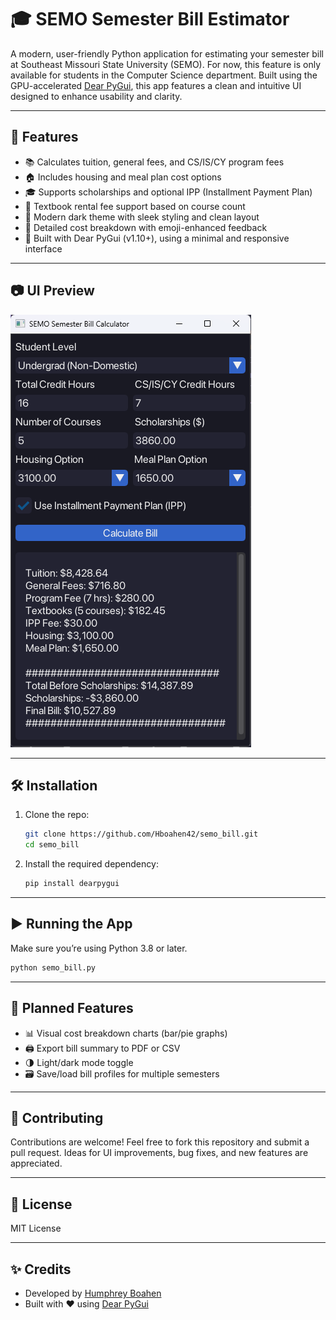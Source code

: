 # 🎓 SEMO Semester Bill Estimator

A modern, user-friendly Python application for estimating your semester bill at Southeast Missouri State University (SEMO). For now, this feature is only available for students in the Computer Science department. Built using the GPU-accelerated [Dear PyGui](https://github.com/hoffstadt/DearPyGui), this app features a clean and intuitive UI designed to enhance usability and clarity.

---

## 🧾 Features

- 📚 Calculates tuition, general fees, and CS/IS/CY program fees
- 🏠 Includes housing and meal plan cost options
- 🎓 Supports scholarships and optional IPP (Installment Payment Plan)
- 📘 Textbook rental fee support based on course count
- 🖤 Modern dark theme with sleek styling and clean layout
- 💬 Detailed cost breakdown with emoji-enhanced feedback
- 🔧 Built with Dear PyGui (v1.10+), using a minimal and responsive interface

---

## 📷 UI Preview

![Preview Screenshot](images\Screenshot.png)

---

## 🛠️ Installation

1. Clone the repo:
   ```bash
   git clone https://github.com/Hboahen42/semo_bill.git
   cd semo_bill
   ```

2. Install the required dependency:
   ```bash
   pip install dearpygui
   ```

---

## ▶️ Running the App

Make sure you’re using Python 3.8 or later.

```bash
python semo_bill.py
```

---

## 🧩 Planned Features

- 📊 Visual cost breakdown charts (bar/pie graphs)
- 🖨️ Export bill summary to PDF or CSV
- 🌗 Light/dark mode toggle
- 🗃️ Save/load bill profiles for multiple semesters

---

## 🤝 Contributing

Contributions are welcome! Feel free to fork this repository and submit a pull request. Ideas for UI improvements, bug fixes, and new features are appreciated.

---

## 📄 License

MIT License

---

## ✨ Credits

- Developed by [Humphrey Boahen](https://github.com/<your-username>)
- Built with ❤️ using [Dear PyGui](https://dearpygui.readthedocs.io)
